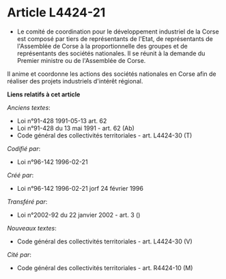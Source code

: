 # Article L4424-21

- Le comité de coordination pour le développement industriel de la Corse est composé par tiers de représentants de l'Etat, de
représentants de l'Assemblée de Corse à la proportionnelle des groupes et de représentants des sociétés nationales. Il se
réunit à la demande du Premier ministre ou de l'Assemblée de Corse.

Il anime et coordonne les actions des sociétés nationales en Corse afin de réaliser des projets industriels d'intérêt
régional.

**Liens relatifs à cet article**

_Anciens textes_:

  - Loi n°91-428 1991-05-13 art. 62
  - Loi n°91-428 du 13 mai 1991 - art. 62 (Ab)
  - Code général des collectivités territoriales - art. L4424-30 (T)

_Codifié par_:

  - Loi n°96-142 1996-02-21

_Créé par_:

  - Loi n°96-142 1996-02-21 jorf 24 février 1996

_Transféré par_:

  - Loi n°2002-92 du 22 janvier 2002 - art. 3 ()

_Nouveaux textes_:

  - Code général des collectivités territoriales - art. L4424-30 (V)

_Cité par_:

  - Code général des collectivités territoriales - art. R4424-10 (M)
